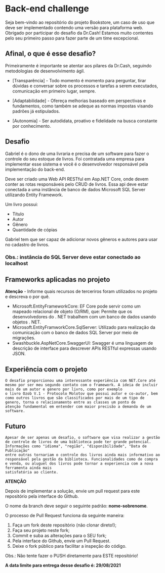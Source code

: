 # Back-end challenge

Seja bem-vindo ao repositório do projeto Bookstore, um caso de uso que deve ser implementado contendo uma versão para plataforma web. Obrigado por participar do desafio da Dr.Cash! Estamos muito contentes pelo seu primeiro passo para fazer parte de um time excepcional.

## Afinal, o que é esse desafio?

Primeiramente é importante se atentar aos pilares da Dr.Cash, seguindo metodologias de desenvolvimento ágil.

- [Transparência] - Todo momento é momento para perguntar, tirar dúvidas e conversar sobre os processos e tarefas a serem executados, comunicação em primeiro lugar, sempre.

- [Adaptabilidade] - Ofereça melhorias baseado em perspectivas e fundamentos, como também se adeque as normas impostas visando padrões já estipulados.

- [Autonomia] - Ser autodidata, proativo e fidelidade na busca constante por conhecimento.

## Desafio
Gabriel é o dono de uma livraria e precisa de um software para fazer o controle do seu estoque de livros. Foi contratada uma empresa para implementar esse sistema e você é o desenvolvedor responsável pela implementação do back-end. 

Deve ser criado uma Web API RESTful em Asp.NET Core, onde devem conter as rotas responsáveis pelo CRUD de livros. Essa api deve estar conectada a uma instância de banco de dados Microsoft SQL Server utilizando Entity Framework.

Um livro possui: 
*	Título
*	Autor
*	Gênero
*	Quantidade de cópias

Gabriel tem que ser capaz de adicionar novos gêneros e autores para usar no cadastro de livros. 

### Obs.: instância do SQL Server deve estar conectado ao localhost

## Frameworks aplicadas no projeto


**Atenção** - Informe quais recursos de terceriros foram utilizados no projeto e descreva o por quê.

- Microsoft.EntityFrameworkCore: EF Core pode servir como um mapeado relacional de objeto (O/RM), que: Permite que os desenvolvedores do . NET trabalhem com um banco de dados usando objetos . NET.
- Microsoft.EntityFramworkCore.SqlServer: Utilizado para realização da comunicação com o banco de dados SQL Server por meio de migrações.
- Swashbuckle.AspNetCore.SwaggerUI: Swagger é uma linguagem de descrição de interface para descrever APIs RESTful expressas usando JSON. 

## Experiência com o projeto 
	O desafio proporcionou uma interessante experiência com NET.Core até mesmo por ser meu segundo contato com o framework. A ideia de incluir mais de um autor e genero por livro, como por exemplo
	o livro Ozob V.1 - Protocolo Molotov que possui autor e co-autor, bem como outros livros que são classificados por mais de um tipo de genero, torna o relacionamento entre as classes um ponto de 
	atenção fundamental em entender com maior precisão a demanda de um software.

## Futuro
	Apesar de ser apenas um desafio, o software que visa realizar a gestão de controle de livros de uma biblioteca pode ter grande potencial. Informações como "idioma", "região", "disponibilidade", "Data de Publicação"
	entre outras tornariam o controle dos livros ainda mais informativo ao responsável pela gestão da biblioteca. Funcionalidades como de compra e venda, ou aluguel dos livros pode tornar a experiencia com a nova ferramenta ainda mais 
	satisfatória ao cliente.

**ATENÇÃO**

Depois de implementar a solução, envie um pull request para este repositório pela interface do Github.

O nome da branch deve seguir o seguinte padrão: **nome-sobrenome**.

O processo de Pull Request funciona da seguinte maneira:
1. Faça um fork deste repositório (não clonar direto!);
2. Faça seu projeto neste fork;
3. Commit e suba as alterações para o SEU fork;
4. Pela interface do Github, envie um Pull Request.
5. Deixe o fork público para facilitar a inspeção do código.


Obs.: Não tente fazer o PUSH diretamente para ESTE repositório!

**A data limite para entrega desse desafio é: 29/08/2021**
